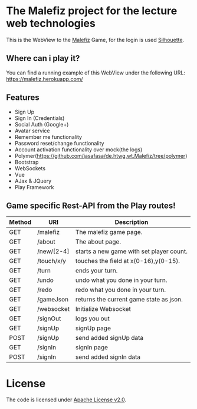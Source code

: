 The Malefiz project for the lecture web technologies
=====================================

This is the WebView to the [Malefiz](https://github.com/TiHau/de.htwg.se.Malefiz) Game, for the login is used [Silhouette](https://github.com/mohiva/play-silhouette).

## Where can i play it?

You can find a running example of this WebView under the following URL: https://malefiz.herokuapp.com/

## Features

* Sign Up
* Sign In (Credentials)
* Social Auth (Google+)
* Avatar service
* Remember me functionality
* Password reset/change functionality
* Account activation functionality over mock(the logs)
* Polymer(https://github.com/jasafasa/de.htwg.wt.Malefiz/tree/polymer)
* Bootstrap
* WebSockets
* Vue
* AJax & JQuery
* Play Framework


## Game specific Rest-API from the Play routes!
| Method | URI | Description |
| ---- | ----- | ----- |
| GET | /malefiz | The malefiz game page. |
| GET | /about | The about page. |
| GET | /new/\[2-4]| starts a new game with set player count. |
| GET | /touch/x/y | touches the field at x(0-16),y(0-15). |
| GET | /turn | ends your turn. |
| GET | /undo | undo what you done in your turn. |
| GET | /redo | redo what you done in your turn. |
| GET | /gameJson | returns the current game state as json. |
| GET | /websocket | Initialize Websocket |
| GET | /signOut | logs you out |
| GET | /signUp | signUp page |
| POST | /signUp | send added signUp data |
| GET | /signIn | signIn page |
| POST | /signIn | send added signIn data |


# License

The code is licensed under [Apache License v2.0](http://www.apache.org/licenses/LICENSE-2.0).
